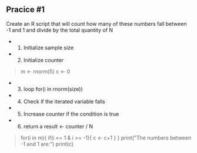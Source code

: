## Pracice #1
Create an R script that will count how many of these numbers fall between -1 and 1 and divide by the total quantity of N

- 1. Initialize sample size
- 2. Initialize counter
>m <- rnorm(5)
>c <- 0
- 3. loop for(i in rnorm(size))
- 4. Check if the iterated variable falls
- 5. Increase counter if the condition is true
- 6. return a result <- counter / N
>for(i in m){
>  if(i <= 1 & i >= -1){
>    c <- c+1
>  }
>}
>print("The numbers between -1 and 1 are:")
>print(c)
